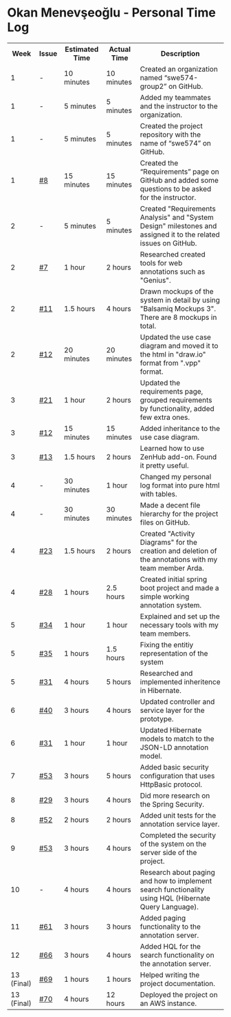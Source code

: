 <table>
    <tr>
        <h1>Okan Menevşeoğlu - Personal Time Log</h1>
    </tr>
    <tr>
        <th>Week</th>
        <th>Issue</th>
        <th>Estimated Time</th>
        <th>Actual Time</th>
        <th>Description</th>
    </tr>
    <tr>
        <td>1</td>
        <td>-</td>
        <td>10 minutes</td>
        <td>10 minutes</td>
        <td>Created an organization named “swe574-group2” on GitHub.</td>
    </tr>
    <tr>
        <td>1</td>
        <td>-</td>
        <td>5 minutes</td>
        <td>5 minutes</td>
        <td>Added my teammates and the instructor to the organization.</td>
    </tr>
    <tr>
        <td>1</td>
        <td>-</td>
        <td>5 minutes</td>
        <td>5 minutes</td>
        <td>Created the project repository with the name of “swe574” on GitHub.</td>
    </tr>
    <tr>
        <td>1</td>
        <td><a href="https://github.com/swe574-group2/swe574/issues/8">#8</a></td>
        <td>15 minutes</td>
        <td>15 minutes</td>
        <td>Created the “Requirements” page on GitHub and added some questions to be asked for the instructor.</td>
    </tr>
    <tr>
        <td>2</td>
        <td>-</td>
        <td>5 minutes</td>
        <td>5 minutes</td>
        <td>Created "Requirements Analysis" and "System Design" milestones and assigned it to the related issues on GitHub. </td>
    </tr>
    <tr>
        <td>2</td>
        <td><a href="https://github.com/swe574-group2/swe574/issues/7">#7</a></td>
        <td>1 hour</td>
        <td>2 hours</td>
        <td>Researched created tools for web annotations such as "Genius".</td>
    </tr>
    <tr>
        <td>2</td>
        <td><a href="https://github.com/swe574-group2/swe574/issues/11">#11</a></td>
        <td>1.5 hours</td>
        <td>4 hours</td>
        <td>Drawn mockups of the system in detail by using "Balsamiq Mockups 3". There are 8 mockups in total.</td>
    </tr>
    <tr>
        <td>2</td>
        <td><a href="https://github.com/swe574-group2/swe574/issues/12">#12</a></td>
        <td>20 minutes</td>
        <td>20 minutes</td>
        <td>Updated the use case diagram and moved it to the html in "draw.io" format from ".vpp" format.</td>
    </tr>
    <tr>
        <td>3</td>
        <td><a href="https://github.com/swe574-group2/swe574/issues/21">#21</a></td>
        <td>1 hour</td>
        <td>2 hours</td>
        <td>Updated the requirements page, grouped requirements by functionality, added few extra ones.</td>
    </tr>
    <tr>
        <td>3</td>
        <td><a href="https://github.com/swe574-group2/swe574/issues/12">#12</a></td>
        <td>15 minutes</td>
        <td>15 minutes</td>
        <td>Added inheritance to the use case diagram.</td>
    </tr>
    <tr>
        <td>3</td>
        <td><a href="https://github.com/swe574-group2/swe574/issues/13">#13</a></td>
        <td>1.5 hours</td>
        <td>2 hours</td>
        <td>Learned how to use ZenHub add-on. Found it pretty useful.</td>
    </tr>
    <tr>
        <td>4</td>
        <td>-</td>
        <td>30 minutes</td>
        <td>1 hour</td>
        <td>Changed my personal log format into pure html with tables.</td>
    </tr>
    <tr>
        <td>4</td>
        <td>-</td>
        <td>30 minutes</td>
        <td>30 minutes</td>
        <td>Made a decent file hierarchy for the project files on GitHub.</td>
    </tr>
    <tr>
        <td>4</td>
        <td><a href="https://github.com/swe574-group2/swe574/issues/23">#23</a></td>
        <td>1.5 hours</td>
        <td>2 hours</td>
        <td>Created "Activity Diagrams" for the creation and deletion of the annotations with my team member Arda.</td>
    </tr>
    <tr>
        <td>4</td>
        <td><a href="https://github.com/swe574-group2/swe574/issues/28">#28</a></td>
        <td>1 hours</td>
        <td>2.5 hours</td>
        <td>Created initial spring boot project and made a simple working annotation system.</td>
    </tr>
    <tr>
        <td>5</td>
        <td><a href="https://github.com/swe574-group2/swe574/issues/34">#34</a></td>
        <td>1 hour</td>
        <td>1 hour</td>
        <td>Explained and set up the necessary tools with my team members.</td>
    </tr>
    <tr>
        <td>5</td>
        <td><a href="https://github.com/swe574-group2/swe574/issues/35">#35</a></td>
        <td>1 hours</td>
        <td>1.5 hours</td>
        <td>Fixing the entitiy representation of the system</td>
    </tr>
    <tr>
        <td>5</td>
        <td><a href="https://github.com/swe574-group2/swe574/issues/31">#31</a></td>
        <td>4 hours</td>
        <td>5 hours</td>
        <td>Researched and implemented inheritence in Hibernate.</td>
    </tr>
    <tr>
        <td>6</td>
        <td><a href="https://github.com/swe574-group2/swe574/issues/40">#40</a></td>
        <td>3 hours</td>
        <td>4 hours</td>
        <td>Updated controller and service layer for the prototype.</td>
    </tr>
    <tr>
        <td>6</td>
        <td><a href="https://github.com/swe574-group2/swe574/issues/31">#31</a></td>
        <td>1 hour</td>
        <td>1 hour</td>
        <td>Updated Hibernate models to match to the JSON-LD annotation model.</td>
    </tr>
    <tr>
        <td>7</td>
        <td><a href="https://github.com/swe574-group2/swe574/issues/53">#53</a></td>
        <td>3 hours</td>
        <td>5 hours</td>
        <td>Added basic security configuration that uses HttpBasic protocol.</td>
    </tr>
    <tr>
        <td>8</td>
        <td><a href="https://github.com/swe574-group2/swe574/issues/29">#29</a></td>
        <td>3 hours</td>
        <td>4 hours</td>
        <td>Did more research on the Spring Security.</td>
    </tr>
    <tr>
        <td>8</td>
        <td><a href="https://github.com/swe574-group2/swe574/issues/52">#52</a></td>
        <td>2 hours</td>
        <td>2 hours</td>
        <td>Added unit tests for the annotation service layer.</td>
    </tr>
    <tr>
        <td>9</td>
        <td><a href="https://github.com/swe574-group2/swe574/issues/53">#53</a></td>
        <td>3 hours</td>
        <td>4 hours</td>
        <td>Completed the security of the system on the server side of the project.</td>
    </tr>
    <tr>
        <td>10</td>
        <td>-</td>
        <td>4 hours</td>
        <td>4 hours</td>
        <td>Research about paging and how to implement search functionality using HQL (Hibernate Query Language).</td>
    </tr>
        <tr>
        <td>11</td>
        <td><a href="https://github.com/swe574-group2/swe574/issues/61">#61</a></td>
        <td>3 hours</td>
        <td>3 hours</td>
        <td>Added paging functionality to the annotation server.</td>
    </tr>
        <tr>
        <td>12</td>
        <td><a href="https://github.com/swe574-group2/swe574/issues/66">#66</a></td>
        <td>3 hours</td>
        <td>4 hours</td>
        <td>Added HQL for the search functionality on the annotation server.</td>
    </tr>
        <tr>
        <td>13 (Final)</td>
        <td><a href="https://github.com/swe574-group2/swe574/issues/69">#69</a></td>
        <td>1 hours</td>
        <td>1 hours</td>
        <td>Helped writing the project documentation.</td>
    </tr>
        <tr>
        <td>13 (Final)</td>
        <td><a href="https://github.com/swe574-group2/swe574/issues/70">#70</a></td>
        <td>4 hours</td>
        <td>12 hours</td>
        <td>Deployed the project on an AWS instance.</td>
    </tr>
</table>
